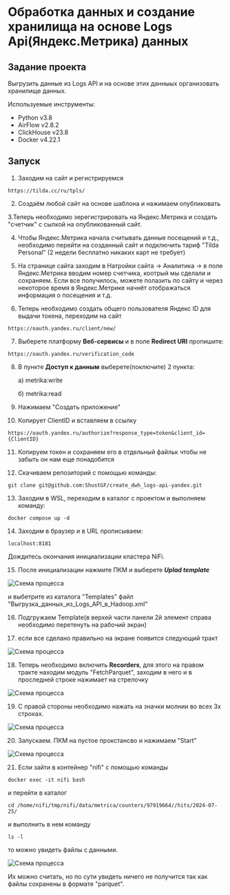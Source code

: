 # Обработка данных и создание хранилища на основе Logs Api(Яндекс.Метрика) данных

## Задание проекта

Выгрузить данные из Logs API и на основе этих данныых организовать хранилище данных.

Используемые инструменты:

* Python v3.8
* AirFlow v2.8.2
* ClickHouse v23.8
* Docker v4.22.1

## Запуск

1. Заходим на сайт и регистрируемся
```
https://tilda.cc/ru/tpls/
```

2. Создаём любой сайт на основе шаблона и нажимаем опубликовать

3.Теперь необходимо зерегистрировать на Яндекс.Метрика и создать "счетчик" с сылкой на опубликованный сайт.

4. Чтобы Яндекс.Метрика начала считывать данные посещений и т.д., необходимо перейти на созданный сайт и подключить  тариф "Tilda Personal" (2 недели бесплатно никаких карт не требует)

5. На странице сайта заходим в Натройки сайта -> Аналитика -> в поле Яндекс.Метрика вводим номер счетчика, коотрый мы сделали и сохраняем. Если все получилось, можете полазить по сайту и через некоторое время в Яндекс.Метрике начнёт отображаться информация о посещения и т.д.

6. Теперь необходимо создать общего пользователя Яндекс ID для выдачи токена, переходим на сайт 
```
https://oauth.yandex.ru/client/new/
```
7. Выберете платформу **Веб-сервисы** и в поле **Redirect URI** пропишите:

```
https://oauth.yandex.ru/verification_code
```

8. В пункте **Доступ к данным** выберете(поключите) 2 пункта:

    а) metrika:write

    б) metrika:read

9. Нажимаем "Создать приложение"

10. Копирует ClientID и вставляем в ссылку
```
https://oauth.yandex.ru/authorize?response_type=token&client_id={ClientID}
```
11. Копируем токен и сохраняем его в отдельный файльк чтобы не забыть он нам еще понадобится

12. Скачиваем репозиторий с помощью команды:
```
git clone git@github.com:ShustGF/create_dwh_logs-api-yandex.git
```
13. Заходим в WSL, переходим в каталог с проектом и выполняем команду:
```
docker compose up -d
```
14. Заходим в браузер и в URL прописываем:
```
localhost:8181
```
Дождитесь окончания инициализации кластера NiFi.

15. После инициализации нажмите ПКМ и выберете ***Uplad template***

![Схема процесса](./pictures/upload_template.PNG)

и выбетрите из каталога "Templates" файл "Выгрузка_данных_из_Logs_API_в_Hadoop.xml"

16. Подгружаем Template(в верхей части панели 2й элемент справа необходимо перетенуть на рабочий экран)

17. если все сделано правильно на экране появится следующий тракт

![Схема процесса](./pictures/Truct.PNG)

18. Теперь необходимо включить **Recorders**, для этого на правом тракте находим модуль "FetchParquet", заходим в него и в проследней строке нажимает на стрелочку

![Схема процесса](./pictures/Strela.PNG)

19. С правой стороны необходимо нажать на значки молнии во всех 3х строках.

![Схема процесса](./pictures/tor.PNG)

20. Запускаем. ПКМ на пустое прокстансво и нажимаем "Start"

![Схема процесса](./pictures/Start.PNG)

21. Если зайти в контейнер "nifi" c помощью команды 

```
docker exec -it nifi bash
```

и перейти в каталог

```
cd /home/nifi/tmp/nifi/data/metrica/counters/97919664//hits/2024-07-25/
```

и выполнить в нем команду 

```
ls -l
```

то можно увидеть файлы с данными.

![Схема процесса](./pictures/Files.PNG)

Их можно считать, но по сути увидеть ничего не получится так как файлы сохранены в формате "parquet".